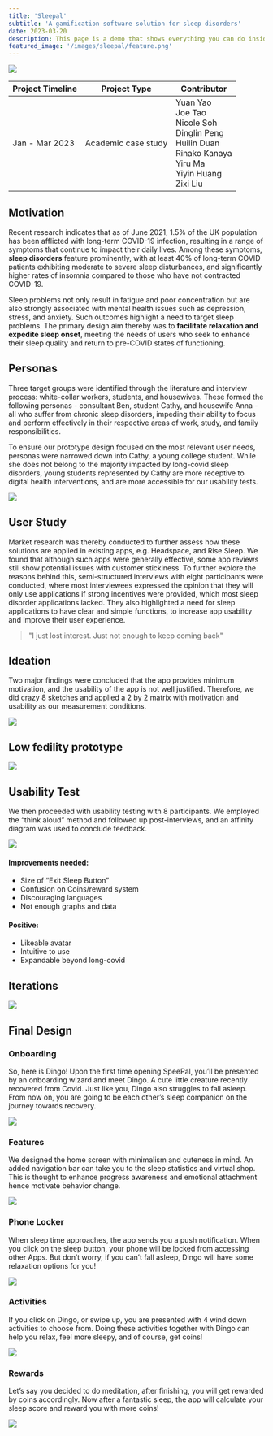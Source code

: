 ```yaml
---
title: 'Sleepal'
subtitle: 'A gamification software solution for sleep disorders'
date: 2023-03-20
description: This page is a demo that shows everything you can do inside portfolio and blog posts.
featured_image: '/images/sleepal/feature.png'
---
```


![](/images/sleepal/feature.png)

| Project Timeline  | Project Type  | Contributor |
|-------------------|---------------| --------- |
| Jan - Mar 2023 | Academic case study | Yuan Yao <br /> Joe Tao <br /> Nicole Soh  <br /> Dinglin Peng <br /> Huilin Duan  <br /> Rinako Kanaya  <br /> Yiru Ma  <br /> Yiyin Huang  <br /> Zixi Liu | 

## Motivation
Recent research indicates that as of June 2021, 1.5% of the UK population has been afflicted with long-term COVID-19 infection, resulting in a range of symptoms that continue to impact their daily lives. Among these symptoms, **sleep disorders** feature prominently, with at least 40% of long-term COVID patients exhibiting moderate to severe sleep disturbances, and significantly higher rates of insomnia compared to those who have not contracted COVID-19. 

Sleep problems not only result in fatigue and poor concentration but are also strongly associated with mental health issues such as depression, stress, and anxiety. Such outcomes highlight a need to target sleep problems. The primary design aim thereby was to **facilitate relaxation and expedite sleep onset**, meeting the needs of users who seek to enhance their sleep quality and return to pre-COVID states of functioning. 

## Personas
Three target groups were identified through the literature and interview process: white-collar workers, students, and housewives. These formed the following personas - consultant Ben, student Cathy, and housewife Anna - all who suffer from chronic sleep disorders, impeding their ability to focus and perform effectively in their respective areas of work, study, and family responsibilities. 

To ensure our prototype design focused on the most relevant user needs, personas were narrowed down into Cathy, a young college student. While she does not belong to the majority impacted by long-covid sleep disorders, young students represented by Cathy are more receptive to digital health interventions, and are more accessible for our usability tests.

![](/images/sleepal/personas.png)

## User Study
Market research was thereby conducted to further assess how these solutions are applied in existing apps, e.g. Headspace, and Rise Sleep. We found that although such apps were generally effective, some app reviews still show potential issues with customer stickiness. To further explore the reasons behind this, semi-structured interviews with eight participants were conducted, where most interviewees expressed the opinion that they will only use applications if strong incentives were provided, which most sleep disorder applications lacked. They also highlighted a need for sleep applications to have clear and simple functions, to increase app usability and improve their user experience.

> \"I just lost interest. Just not enough to keep coming back\"

## Ideation
Two major findings were concluded that the app provides minimum motivation, and the usability of the app is not well justified. Therefore, we did crazy 8 sketches and applied a 2 by 2 matrix with motivation and usability as our measurement conditions. 

![](/images/sleepal/ideation.png)

## Low fedility prototype
![](/images/sleepal/lowfi.png)

## Usability Test
We then proceeded with usability testing with 8 participants. We employed the “think aloud” method and followed up post-interviews, and an affinity diagram was used to conclude feedback. 

![](/images/sleepal/usability_evaluation.png)

#### Improvements needed:
- Size of “Exit Sleep Button” 
- Confusion on Coins/reward system
- Discouraging languages
- Not enough graphs and data

#### Positive: 
- Likeable avatar
- Intuitive to use
- Expandable beyond long-covid
 

## Iterations
![](/images/sleepal/design_iterations.png)

## Final Design

### Onboarding
So, here is Dingo! Upon the first time opening SpeePal, you’ll be presented by an onboarding wizard and meet Dingo. A cute little creature recently recovered from Covid. Just like you, Dingo also struggles to fall asleep. From now on, you are going to be each other’s sleep companion on the journey towards recovery.

![](/images/sleepal/onboarding.png)

### Features
We designed the home screen with minimalism and cuteness in mind. An added navigation bar can take you to the sleep statistics and virtual shop. This is thought to enhance progress awareness and emotional attachment hence motivate behavior change.

![](/images/sleepal/features.png)

### Phone Locker
When sleep time approaches, the app sends you a push notification. When you click on the sleep button, your phone will be locked from accessing other Apps. But don’t worry, if you can’t fall asleep, Dingo will have some relaxation options for you! 

![](/images/sleepal/phone_locker.png)

### Activities
If you click on Dingo, or swipe up, you are presented with 4 wind down activities to choose from. Doing these activities together with Dingo can help you relax, feel more sleepy, and of course, get coins! 

![](/images/sleepal/activities.png)

### Rewards
Let’s say you decided to do meditation, after finishing, you will get rewarded by coins accordingly. 
Now after a fantastic sleep, the app will calculate your sleep score and reward you with more coins!

![](/images/sleepal/rewards.png)